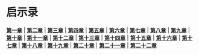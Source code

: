 # 启示录
 **[第一章](圣经/圣经(吕振中译本)/lzz/730/001.md)** |
 **[第二章](圣经/圣经(吕振中译本)/lzz/730/002.md)** |
 **[第三章](圣经/圣经(吕振中译本)/lzz/730/003.md)** |
 **[第四章](圣经/圣经(吕振中译本)/lzz/730/004.md)** |
 **[第五章](圣经/圣经(吕振中译本)/lzz/730/005.md)** |
 **[第六章](圣经/圣经(吕振中译本)/lzz/730/006.md)** |
 **[第七章](圣经/圣经(吕振中译本)/lzz/730/007.md)** |
 **[第八章](圣经/圣经(吕振中译本)/lzz/730/008.md)** |
 **[第九章](圣经/圣经(吕振中译本)/lzz/730/009.md)** |
 **[第十章](圣经/圣经(吕振中译本)/lzz/730/010.md)** |
 **[第十一章](圣经/圣经(吕振中译本)/lzz/730/011.md)** |
 **[第十二章](圣经/圣经(吕振中译本)/lzz/730/012.md)** |
 **[第十三章](圣经/圣经(吕振中译本)/lzz/730/013.md)** |
 **[第十四章](圣经/圣经(吕振中译本)/lzz/730/014.md)** |
 **[第十五章](圣经/圣经(吕振中译本)/lzz/730/015.md)** |
 **[第十六章](圣经/圣经(吕振中译本)/lzz/730/016.md)** |
 **[第十七章](圣经/圣经(吕振中译本)/lzz/730/017.md)** |
 **[第十八章](圣经/圣经(吕振中译本)/lzz/730/018.md)** |
 **[第十九章](圣经/圣经(吕振中译本)/lzz/730/019.md)** |
 **[第二十章](圣经/圣经(吕振中译本)/lzz/730/020.md)** |
 **[第二十一章](圣经/圣经(吕振中译本)/lzz/730/021.md)** |
 **[第二十二章](圣经/圣经(吕振中译本)/lzz/730/022.md)**